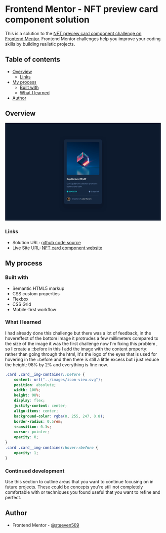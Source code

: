 # Frontend Mentor - NFT preview card component solution

This is a solution to the [NFT preview card component challenge on Frontend Mentor](https://www.frontendmentor.io/challenges/nft-preview-card-component-SbdUL_w0U). Frontend Mentor challenges help you improve your coding skills by building realistic projects.

## Table of contents

-   [Overview](#overview)
    -   [Links](#links)
-   [My process](#my-process)
    -   [Built with](#built-with)
    -   [What I learned](#what-i-learned)
-   [Author](#author)

## Overview

![](./images/desktop-design.jpg)

### Links

-   Solution URL: [github code source](https://github.com/steeven509/nft-card-component)
-   Live Site URL: [NFT card component website](https://nft-component-main.netlify.app/)

## My process

### Built with

-   Semantic HTML5 markup
-   CSS custom properties
-   Flexbox
-   CSS Grid
-   Mobile-first workflow

### What I learned

I had already done this challenge but there was a lot of feedback, in the hovereffect of the bottom image it protrudes a few millimeters compared to the size of the image it was the first challenge now I'm fixing this problem , so I create a ::before in this I add the image with the content property: rather than going through the html, it's the logo of the eyes that is used for hovering in the ::before and then there is still a little excess but i just reduce the height: 98% by 2% and everything is fine now.

```css
.card .card__img-container::before {
    content: url("../images/icon-view.svg");
    position: absolute;
    width: 100%;
    height: 98%;
    display: flex;
    justify-content: center;
    align-items: center;
    background-color: rgba(0, 255, 247, 0.8);
    border-radius: 0.5rem;
    transition: 0.3s;
    cursor: pointer;
    opacity: 0;
}
.card .card__img-container:hover::before {
    opacity: 1;
}
```

### Continued development

Use this section to outline areas that you want to continue focusing on in future projects. These could be concepts you're still not completely comfortable with or techniques you found useful that you want to refine and perfect.

## Author

-   Frontend Mentor - [@steeven509](https://www.frontendmentor.io/profile/steeven509)
